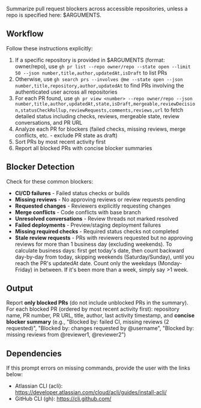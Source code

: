 Summarize pull request blockers across accessible repositories, unless a repo is specified here: $ARGUMENTS.

## Workflow

Follow these instructions explicitly:
1. If a specific repository is provided in $ARGUMENTS (format: owner/repo), use `gh pr list --repo owner/repo --state open --limit 50 --json number,title,author,updatedAt,isDraft` to list PRs
2. Otherwise, use `gh search prs --involves @me --state open --json number,title,repository,author,updatedAt` to find PRs involving the authenticated user across all repositories
3. For each PR found, use `gh pr view <number> --repo owner/repo --json number,title,author,updatedAt,state,isDraft,mergeable,reviewDecision,statusCheckRollup,reviewRequests,comments,reviews,url` to fetch detailed status including checks, reviews, mergeable state, review conversations, and PR URL
4. Analyze each PR for blockers (failed checks, missing reviews, merge conflicts, etc. - exclude PR state as draft)
5. Sort PRs by most recent activity first
6. Report all blocked PRs with concise blocker summaries

## Blocker Detection

Check for these common blockers:
- **CI/CD failures** - Failed status checks or builds
- **Missing reviews** - No approving reviews or review requests pending
- **Requested changes** - Reviewers explicitly requesting changes
- **Merge conflicts** - Code conflicts with base branch
- **Unresolved conversations** - Review threads not marked resolved
- **Failed deployments** - Preview/staging deployment failures
- **Missing required checks** - Required status checks not completed
- **Stale review requests** - PRs with reviewers requested but no approving reviews for more than 1 business day (excluding weekends). To calculate business days: first get today's date, then count backward day-by-day from today, skipping weekends (Saturday/Sunday), until you reach the PR's updatedAt date. Count only the weekdays (Monday-Friday) in between. If it's been more than a week, simply say >1 week.

## Output

Report **only blocked PRs** (do not include unblocked PRs in the summary). For each blocked PR (ordered by most recent activity first): repository name, PR number, PR URL, title, author, last activity timestamp, and **concise blocker summary** (e.g., "Blocked by: failed CI, missing reviews (2 requested)", "Blocked by: changes requested by @username", "Blocked by: missing reviews from @reviewer1, @reviewer2")

## Dependencies

If this prompt errors on missing commands, provide the user with the links below:
- Atlassian CLI (acli): https://developer.atlassian.com/cloud/acli/guides/install-acli/
- GitHub CLI (gh): https://cli.github.com/